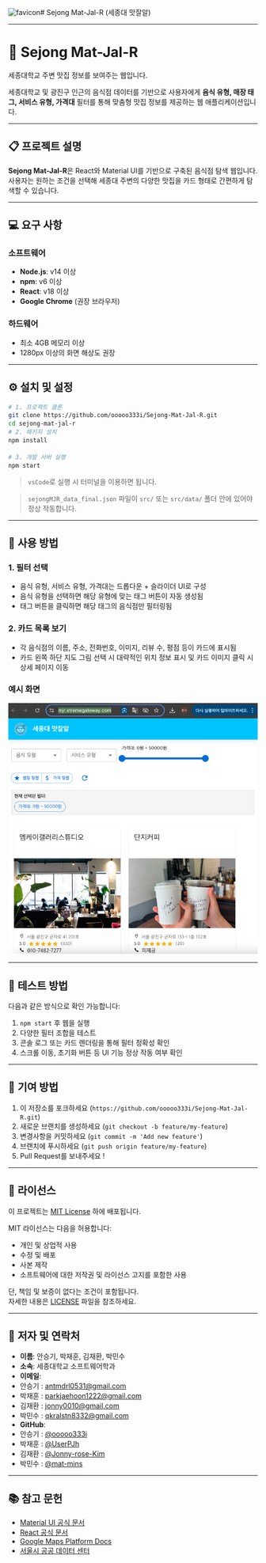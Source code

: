 ![favicon](https://github.com/user-attachments/assets/c110953a-59ad-42de-a38c-a1d7037756d4)# Sejong Mat-Jal-R (세종대 맛잘알)

---

# 🍚 Sejong Mat-Jal-R

세종대학교 주변 맛집 정보를 보여주는 웹입니다.


세종대학교 및 광진구 인근의 음식점 데이터를 기반으로 사용자에게 **음식 유형, 매장 태그, 서비스 유형, 가격대** 필터를 통해 맞춤형 맛집 정보를 제공하는 웹 애플리케이션입니다.

---

## 📋 프로젝트 설명

**Sejong Mat-Jal-R**은 React와 Material UI를 기반으로 구축된 음식점 탐색 웹입니다.  
사용자는 원하는 조건을 선택해 세종대 주변의 다양한 맛집을 카드 형태로 간편하게 탐색할 수 있습니다.

---

## 💻 요구 사항

### 소프트웨어
- **Node.js**: v14 이상
- **npm**: v6 이상
- **React**: v18 이상
- **Google Chrome** (권장 브라우저)

### 하드웨어
- 최소 4GB 메모리 이상
- 1280px 이상의 화면 해상도 권장

---

## ⚙️ 설치 및 설정

```bash
# 1. 프로젝트 클론
git clone https://github.com/ooooo333i/Sejong-Mat-Jal-R.git
cd sejong-mat-jal-r
# 2. 패키지 설치
npm install

# 3. 개발 서버 실행
npm start
```

> `vsCode`로 실행 시 터미널을 이용하면 됩니다.

> `sejongMJR_data_final.json` 파일이 `src/` 또는 `src/data/` 폴더 안에 있어야 정상 작동합니다.

---

## 🚀 사용 방법

### 1. 필터 선택
- 음식 유형, 서비스 유형, 가격대는 드롭다운 + 슬라이더 UI로 구성
- 음식 유형을 선택하면 해당 유형에 맞는 태그 버튼이 자동 생성됨
- 태그 버튼을 클릭하면 해당 태그의 음식점만 필터링됨

### 2. 카드 목록 보기
- 각 음식점의 이름, 주소, 전화번호, 이미지, 리뷰 수, 평점 등이 카드에 표시됨
- 카드 왼쪽 하단 지도 그림 선택 시 대략적인 위치 정보 표시 및 카드 이미지 클릭 시 상세 페이지 이동

### 예시 화면

![example-ui](./public/webExample.png)

---

## 🧪 테스트 방법

다음과 같은 방식으로 확인 가능합니다:

1. `npm start` 후 웹을 실행
2. 다양한 필터 조합을 테스트
3. 콘솔 로그 또는 카드 렌더링을 통해 필터 정확성 확인
4. 스크롤 이동, 초기화 버튼 등 UI 기능 정상 작동 여부 확인

---

## 🤝 기여 방법

1. 이 저장소를 포크하세요 (`https://github.com/ooooo333i/Sejong-Mat-Jal-R.git`)
2. 새로운 브랜치를 생성하세요 (`git checkout -b feature/my-feature`)
3. 변경사항을 커밋하세요 (`git commit -m 'Add new feature'`)
4. 브랜치에 푸시하세요 (`git push origin feature/my-feature`)
5. Pull Request를 보내주세요 !

---

## 📄 라이선스

이 프로젝트는 [MIT License](https://opensource.org/licenses/MIT) 하에 배포됩니다.

MIT 라이선스는 다음을 허용합니다:
- 개인 및 상업적 사용
- 수정 및 배포
- 사본 제작
- 소프트웨어에 대한 저작권 및 라이선스 고지를 포함한 사용

단, 책임 및 보증이 없다는 조건이 포함됩니다.  
자세한 내용은 [LICENSE](./LICENSE) 파일을 참조하세요.

---

## 👤 저자 및 연락처

- **이름**: 안승기, 박재훈, 김재환, 박민수
- **소속**: 세종대학교  소프트웨어학과
- **이메일**:
- 안승기 : antmdrl0531@gmail.com
- 박재훈 : parkjaehoon1222@gmail.com
- 김재환 : jonny0010@gmail.com
- 박민수 : qkralstn8332@gmail.com
- **GitHub**:
- 안승기 : [@ooooo333i](https://github.com/ooooo333i)
- 박재훈 : [@UserPJh](https://github.com/UserPJh)
- 김재환 : [@Jonny-rose-Kim](https://github.com/Jonny-rose-Kim)
- 박민수 : [@mat-mins](https://github.com/mat-mins)

---

## 📚 참고 문헌

- [Material UI 공식 문서](https://mui.com/)
- [React 공식 문서](https://reactjs.org/)
- [Google Maps Platform Docs](https://developers.google.com/maps)
- [서울시 공공 데이터 센터](https://data.seoul.go.kr/)
  
